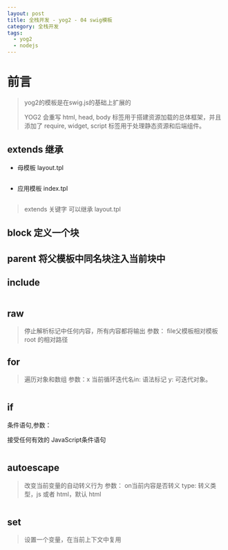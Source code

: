 ```yaml
---
layout: post
title: 全栈开发 - yog2 - 04 swig模板
category: 全栈开发
tags:
  - yog2
  - nodejs
---
```


# 前言

> yog2的模板是在swig.js的基础上扩展的
>
> YOG2 会重写 html, head, body 标签用于搭建资源加载的总体框架，并且添加了 require, widget, script 标签用于处理静态资源和后端组件。

## extends 继承

- 母模板 layout.tpl

```html
```

- 应用模板 index.tpl

```html
```

> extends 关键字 可以继承 layout.tpl

## block 定义一个块

## parent 将父模板中同名块注入当前块中

## include 

```html
```

## raw

> 停止解析标记中任何内容，所有内容都将输出 参数： file父模板相对模板 root 的相对路径

## for

> 遍历对象和数组 参数：x 当前循环迭代名in: 语法标记 y: 可迭代对象。

```html
```

## if

条件语句,参数：

接受任何有效的 JavaScript条件语句

```html
```

## autoescape

> 改变当前变量的自动转义行为 参数： on当前内容是否转义 type: 转义类型，js 或者 html，默认 html

```html
```

## set

> 设置一个变量，在当前上下文中复用

```html
```
